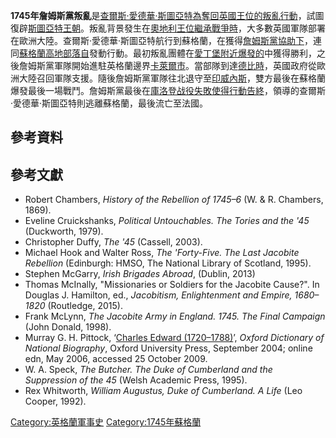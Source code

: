 **1745年詹姆斯黨叛亂**是[查爾斯·愛德華·斯圖亞特為奪回](https://zh.wikipedia.org/wiki/查爾斯·愛德華·斯圖亞特 "wikilink")[英國王位的叛亂行動](https://zh.wikipedia.org/wiki/英國君主 "wikilink")，試圖復辟[斯圖亞特王朝](https://zh.wikipedia.org/wiki/斯圖亞特王朝 "wikilink")。叛亂背景發生在[奧地利王位繼承戰爭時](../Page/奧地利王位繼承戰爭.md "wikilink")，大多數英國軍隊部署在歐洲大陸。查爾斯·愛德華·斯圖亞特航行到蘇格蘭，在獲得[詹姆斯黨協助下](https://zh.wikipedia.org/wiki/詹姆斯黨 "wikilink")，連同[蘇格蘭高地部落自](../Page/蘇格蘭高地.md "wikilink")發動行動。最初叛亂團體在[愛丁堡附近爆發的](https://zh.wikipedia.org/wiki/愛丁堡 "wikilink")中獲得勝利，之後詹姆斯黨軍隊開始進駐英格蘭邊界[卡萊爾市](../Page/卡萊爾市.md "wikilink")。當部隊到達[德比時](../Page/德比_\(英格蘭\).md "wikilink")，英國政府從歐洲大陸召回軍隊支援。隨後詹姆斯黨軍隊往北退守至[印威內斯](../Page/印威內斯.md "wikilink")，雙方最後在蘇格蘭爆發最後一場戰鬥。詹姆斯黨最後在[庫洛登战役失敗使得行動告終](https://zh.wikipedia.org/wiki/庫洛登战役 "wikilink")，領導的查爾斯·愛德華·斯圖亞特則逃離蘇格蘭，最後流亡至法國。

## 參考資料

## 參考文獻

  - Robert Chambers, *History of the Rebellion of 1745–6* (W. & R.
    Chambers, 1869).
  - Eveline Cruickshanks, *Political Untouchables. The Tories and the
    '45* (Duckworth, 1979).
  - Christopher Duffy, *The '45* (Cassell, 2003).
  - Michael Hook and Walter Ross, *The 'Forty-Five. The Last Jacobite
    Rebellion* (Edinburgh: HMSO, The National Library of Scotland,
    1995).
  - Stephen McGarry, *Irish Brigades Abroad*, (Dublin, 2013)
  - Thomas McInally, "Missionaries or Soldiers for the Jacobite Cause?".
    In Douglas J. Hamilton, ed., *Jacobitism, Enlightenment and Empire,
    1680–1820* (Routledge, 2015).
  - Frank McLynn, *The Jacobite Army in England. 1745. The Final
    Campaign* (John Donald, 1998).
  - Murray G. H. Pittock, ‘[Charles Edward
    (1720–1788)](http://www.oxforddnb.com/view/article/5145)’, *Oxford
    Dictionary of National Biography*, Oxford University Press,
    September 2004; online edn, May 2006, accessed 25 October 2009.
  - W. A. Speck, *The Butcher. The Duke of Cumberland and the
    Suppression of the 45* (Welsh Academic Press, 1995).
  - Rex Whitworth, *William Augustus, Duke of Cumberland. A Life* (Leo
    Cooper, 1992).

[Category:英格蘭軍事史](https://zh.wikipedia.org/wiki/Category:英格蘭軍事史 "wikilink")
[Category:1745年蘇格蘭](https://zh.wikipedia.org/wiki/Category:1745年蘇格蘭 "wikilink")